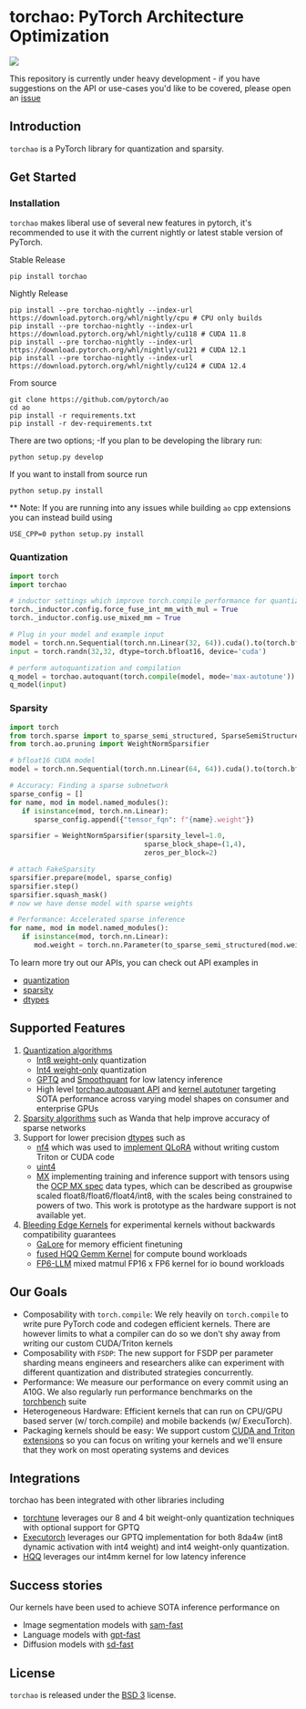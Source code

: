 # torchao: PyTorch Architecture Optimization

[![](https://dcbadge.vercel.app/api/server/cudamode?style=flat)](https://discord.gg/cudamode)

This repository is currently under heavy development - if you have suggestions on the API or use-cases you'd like to be covered, please open an [issue](https://github.com/pytorch/ao/issues)

## Introduction
`torchao` is a PyTorch library for quantization and sparsity.

## Get Started

### Installation
`torchao` makes liberal use of several new features in pytorch, it's recommended to use it with the current nightly or latest stable version of PyTorch.

Stable Release
```Shell
pip install torchao
```

Nightly Release
```Shell
pip install --pre torchao-nightly --index-url https://download.pytorch.org/whl/nightly/cpu # CPU only builds
pip install --pre torchao-nightly --index-url https://download.pytorch.org/whl/nightly/cu118 # CUDA 11.8
pip install --pre torchao-nightly --index-url https://download.pytorch.org/whl/nightly/cu121 # CUDA 12.1
pip install --pre torchao-nightly --index-url https://download.pytorch.org/whl/nightly/cu124 # CUDA 12.4

```

From source

```Shell
git clone https://github.com/pytorch/ao
cd ao
pip install -r requirements.txt
pip install -r dev-requirements.txt
```

There are two options;
-If you plan to be developing the library run:
```Shell
python setup.py develop
```

If you want to install from source run
```Shell
python setup.py install 
```

** Note:
If you are running into any issues while building `ao` cpp extensions you can instead build using

```shell
USE_CPP=0 python setup.py install
```

### Quantization

```python
import torch
import torchao

# inductor settings which improve torch.compile performance for quantized modules
torch._inductor.config.force_fuse_int_mm_with_mul = True
torch._inductor.config.use_mixed_mm = True

# Plug in your model and example input
model = torch.nn.Sequential(torch.nn.Linear(32, 64)).cuda().to(torch.bfloat16)
input = torch.randn(32,32, dtype=torch.bfloat16, device='cuda')

# perform autoquantization and compilation
q_model = torchao.autoquant(torch.compile(model, mode='max-autotune'))
q_model(input)
```

### Sparsity

```python
import torch
from torch.sparse import to_sparse_semi_structured, SparseSemiStructuredTensor
from torch.ao.pruning import WeightNormSparsifier

# bfloat16 CUDA model
model = torch.nn.Sequential(torch.nn.Linear(64, 64)).cuda().to(torch.bfloat16)

# Accuracy: Finding a sparse subnetwork
sparse_config = []
for name, mod in model.named_modules():
   if isinstance(mod, torch.nn.Linear):
      sparse_config.append({"tensor_fqn": f"{name}.weight"})

sparsifier = WeightNormSparsifier(sparsity_level=1.0,
                                 sparse_block_shape=(1,4),
                                 zeros_per_block=2)

# attach FakeSparsity
sparsifier.prepare(model, sparse_config)
sparsifier.step()
sparsifier.squash_mask()
# now we have dense model with sparse weights

# Performance: Accelerated sparse inference
for name, mod in model.named_modules():
   if isinstance(mod, torch.nn.Linear):
      mod.weight = torch.nn.Parameter(to_sparse_semi_structured(mod.weight))
```

To learn more try out our APIs, you can check out API examples in
* [quantization](./torchao/quantization)
* [sparsity](./torchao/sparsity)
* [dtypes](./torchao/dtypes)


## Supported Features
1. [Quantization algorithms](./torchao/quantization)
    - [Int8 weight-only](https://github.com/pytorch/ao/blob/main/torchao/quantization/weight_only.py) quantization
    - [Int4 weight-only](https://github.com/pytorch/pytorch/blob/main/aten/src/ATen/native/cuda/int4mm.cu) quantization
    - [GPTQ](https://github.com/pytorch/ao/blob/main/torchao/quantization/GPTQ.py) and [Smoothquant](https://github.com/pytorch/ao/blob/main/torchao/quantization/smoothquant.py) for low latency inference
    - High level [torchao.autoquant API](https://github.com/pytorch/ao/blob/main/torchao/quantization/autoquant.py) and [kernel autotuner](https://github.com/pytorch/ao/blob/main/torchao/kernel/autotuner.py) targeting SOTA performance across varying model shapes on consumer and enterprise GPUs
2. [Sparsity algorithms](./torchao/sparsity) such as Wanda that help improve accuracy of sparse networks
3. Support for lower precision [dtypes](./torchao/dtypes) such as
    - [nf4](https://github.com/pytorch/ao/blob/main/torchao/dtypes/nf4tensor.py) which was used to [implement QLoRA](https://github.com/pytorch/torchtune/blob/main/docs/source/tutorials/qlora_finetune.rst) without writing custom Triton or CUDA code
    - [uint4](https://github.com/pytorch/ao/blob/main/torchao/dtypes/uint4.py)
    - [MX](https://github.com/pytorch/ao/blob/main/torchao/prototype/mx_formats) implementing training and inference support with tensors using the [OCP MX spec](https://www.opencompute.org/documents/ocp-microscaling-formats-mx-v1-0-spec-final-pdf) data types, which can be described as groupwise scaled float8/float6/float4/int8, with the scales being constrained to powers of two. This work is prototype as the hardware support is not available yet.
4. [Bleeding Edge Kernels](./torchao/prototype/) for experimental kernels without backwards compatibility guarantees
    - [GaLore](https://github.com/pytorch/ao/tree/main/torchao/prototype/galore) for memory efficient finetuning
    - [fused HQQ Gemm Kernel](https://github.com/pytorch/ao/tree/main/torchao/prototype/hqq) for compute bound workloads
    - [FP6-LLM](torchao/prototype/fp6_llm) mixed matmul FP16 x FP6 kernel for io bound workloads

## Our Goals

* Composability with `torch.compile`: We rely heavily on `torch.compile` to write pure PyTorch code and codegen efficient kernels. There are however limits to what a compiler can do so we don't shy away from writing our custom CUDA/Triton kernels
* Composability with `FSDP`: The new support for FSDP per parameter sharding means engineers and researchers alike can experiment with different quantization and distributed strategies concurrently.
* Performance: We measure our performance on every commit using an A10G. We also regularly run performance benchmarks on the [torchbench](https://github.com/pytorch/benchmark) suite
* Heterogeneous Hardware: Efficient kernels that can run on CPU/GPU based server (w/ torch.compile) and mobile backends (w/ ExecuTorch).
* Packaging kernels should be easy: We support custom [CUDA and Triton extensions](./torchao/csrc/) so you can focus on writing your kernels and we'll ensure that they work on most operating systems and devices

## Integrations

torchao has been integrated with other libraries including

* [torchtune](https://github.com/pytorch/torchtune/blob/main/recipes/quantization.md) leverages our 8 and 4 bit weight-only quantization techniques with optional support for GPTQ
* [Executorch](https://github.com/pytorch/executorch/tree/main/examples/models/llama2#quantization) leverages our GPTQ implementation for both 8da4w (int8 dynamic activation with int4 weight) and int4 weight-only quantization.
* [HQQ](https://github.com/mobiusml/hqq/blob/master/hqq/backends/torchao.py) leverages our int4mm kernel for low latency inference

## Success stories
Our kernels have been used to achieve SOTA inference performance on

* Image segmentation models with [sam-fast](https://pytorch.org/blog/accelerating-generative-ai)
* Language models with [gpt-fast](https://pytorch.org/blog/accelerating-generative-ai-2)
* Diffusion models with [sd-fast](https://pytorch.org/blog/accelerating-generative-ai-3)

## License

`torchao` is released under the [BSD 3](https://github.com/pytorch-labs/ao/blob/main/LICENSE) license.
